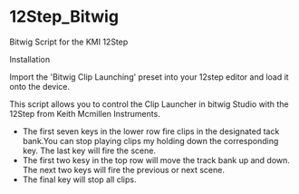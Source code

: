 12Step_Bitwig
=============

Bitwig Script for the KMI 12Step

Installation

Import the 'Bitwig Clip Launching' preset into your 12step editor and load it onto the device. 


This script allows you to control the Clip Launcher in bitwig Studio with the 12Step from Keith Mcmillen Instruments. 
- The first seven keys in the lower row fire clips in the designated tack bank.You can stop playing clips my holding down the corresponding key. The last key will fire the scene. 
- The first two kesy in the top row will move the track bank up and down. The next two keys will fire the previous or next scene. 
- The final key will stop all clips. 
